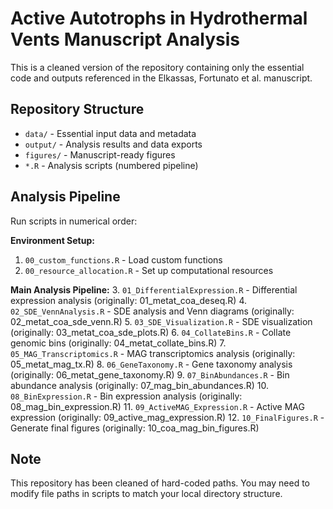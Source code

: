 # Active Autotrophs in Hydrothermal Vents Manuscript Analysis

This is a cleaned version of the repository containing only the essential code and outputs referenced in the Elkassas, Fortunato et al. manuscript.

## Repository Structure

- `data/` - Essential input data and metadata
- `output/` - Analysis results and data exports  
- `figures/` - Manuscript-ready figures
- `*.R` - Analysis scripts (numbered pipeline)

## Analysis Pipeline

Run scripts in numerical order:

**Environment Setup:**
1. `00_custom_functions.R` - Load custom functions
2. `00_resource_allocation.R` - Set up computational resources

**Main Analysis Pipeline:**
3. `01_DifferentialExpression.R` - Differential expression analysis (originally: 01_metat_coa_deseq.R)
4. `02_SDE_VennAnalysis.R` - SDE analysis and Venn diagrams (originally: 02_metat_coa_sde_venn.R)
5. `03_SDE_Visualization.R` - SDE visualization (originally: 03_metat_coa_sde_plots.R)
6. `04_CollateBins.R` - Collate genomic bins (originally: 04_metat_collate_bins.R)
7. `05_MAG_Transcriptomics.R` - MAG transcriptomics analysis (originally: 05_metat_mag_tx.R)
8. `06_GeneTaxonomy.R` - Gene taxonomy analysis (originally: 06_metat_gene_taxonomy.R)
9. `07_BinAbundances.R` - Bin abundance analysis (originally: 07_mag_bin_abundances.R)
10. `08_BinExpression.R` - Bin expression analysis (originally: 08_mag_bin_expression.R)
11. `09_ActiveMAG_Expression.R` - Active MAG expression (originally: 09_active_mag_expression.R)
12. `10_FinalFigures.R` - Generate final figures (originally: 10_coa_mag_bin_figures.R)

## Note

This repository has been cleaned of hard-coded paths. You may need to modify file paths in scripts to match your local directory structure.

